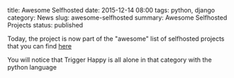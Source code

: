 title: Awesome Selfhosted
date: 2015-12-14 08:00
tags: python, django
category: News
slug: awesome-selfhosted
summary: Awesome Selfhosted Projects
status: published

Today, the project is now part of the "awesome" list of selfhosted projects 
that you can find [here](https://github.com/Kickball/awesome-selfhosted)

You will notice that Trigger Happy is all alone in that category with the python language
